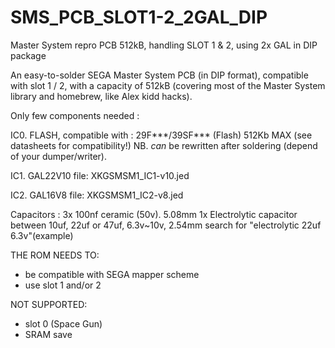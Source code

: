 # SMS_PCB_SLOT1-2_2GAL_DIP
Master System repro PCB 512kB, handling SLOT 1 &amp; 2, using 2x GAL in DIP package

An easy-to-solder SEGA Master System PCB (in DIP format), compatible with slot 1 / 2, with a capacity of 512kB
(covering most of the Master System library and homebrew, like Alex kidd hacks).

Only few components needed :

IC0. FLASH, compatible with :
29F***/39SF*** (Flash) 512Kb MAX (see datasheets for compatibility!)
NB. *can* be rewritten after soldering (depend of your dumper/writer).

IC1. GAL22V10
file: XKGSMSM1_IC1-v10.jed

IC2. GAL16V8
file: XKGSMSM1_IC2-v8.jed

Capacitors :
3x 100nf ceramic (50v). 5.08mm
1x Electrolytic capacitor between 10uf, 22uf or 47uf, 6.3v~10v, 2.54mm
search for "electrolytic 22uf 6.3v"(example)

THE ROM NEEDS TO:
* be compatible with SEGA mapper scheme
* use slot 1 and/or 2

NOT SUPPORTED:
* slot 0 (Space Gun)
* SRAM save
